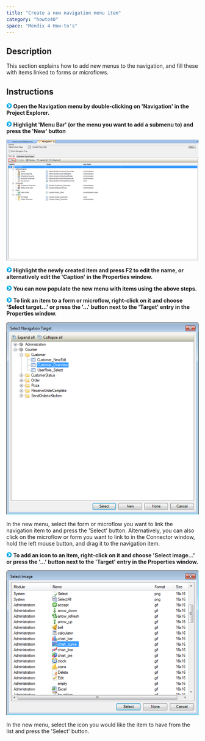 ```yaml
---
title: "Create a new navigation menu item"
category: "howto40"
space: "Mendix 4 How-to's"
---
```

## Description

This section explains how to add new menus to the navigation, and fill these with items linked to forms or microflows.

## Instructions

![](attachments/819203/917932.png) **Open the Navigation menu by double-clicking on 'Navigation' in the Project Explorer.**

![](attachments/819203/917932.png) **Highlight 'Menu Bar' (or the menu you want to add a submenu to) and press the 'New' button**

![](attachments/2621516/2752788.png)

![](attachments/819203/917932.png) **Highlight the newly created item and press F2 to edit the name, or alternatively edit the 'Caption' in the Properties window.**

![](attachments/819203/917932.png) **You can now populate the new menu with items using the above steps.**

![](attachments/819203/917932.png) **To link an item to a form or microflow, right-click on it and choose 'Select target...' or press the '...' button next to the 'Target' entry in the Properties window.**

![](attachments/2621516/2752787.png)

In the new menu, select the form or microflow you want to link the navigation item to and press the 'Select' button. Alternatively, you can also click on the microflow or form you want to link to in the Connector window, hold the left mouse button, and drag it to the navigation item.

![](attachments/819203/917932.png) **To add an icon to an item, right-click on it and choose 'Select image...' or press the '...' button next to the 'Target' entry in the Properties window.**

![](attachments/2621516/2752786.png)

In the new menu, select the icon you would like the item to have from the list and press the 'Select' button.

